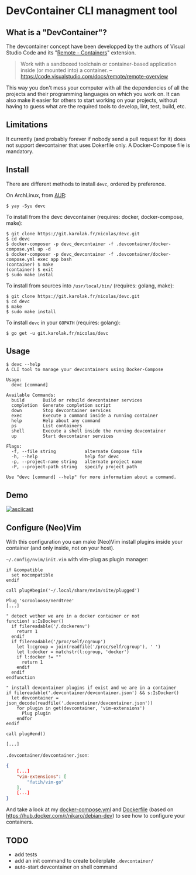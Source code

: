 # DevContainer CLI managment tool

## What is a "DevContainer"?

The devcontainer concept have been developped by the authors of Visual Studio Code and its "[Remote - Containers](https://code.visualstudio.com/docs/remote/containers)" extension.

> Work with a sandboxed toolchain or container-based application inside (or mounted into) a container.
– <https://code.visualstudio.com/docs/remote/remote-overview>

This way you don't mess your computer with all the dependencies of all the projects and their programming languages on which you work on.
It can also make it easier for others to start working on your projects, without having to guess what are the required tools to develop, lint, test, build, etc.

## Limitations

It currently (and probably forever if nobody send a pull request for it) does not support devcontainer that uses Dokerfile only. A Docker-Compose file is mandatory.

## Install

There are different methods to install `devc`, ordered by preference.

On ArchLinux, from [AUR](https://aur.archlinux.org/packages/devc/):

```
$ yay -Syu devc
```

To install from the devc devcontainer (requires: docker, docker-compose, make):

```
$ git clone https://git.karolak.fr/nicolas/devc.git
$ cd devc
$ docker-composer -p devc_devcontainer -f .devcontainer/docker-compose.yml up -d
$ docker-composer -p devc_devcontainer -f .devcontainer/docker-compose.yml exec app bash
(container) $ make
(container) $ exit
$ sudo make instal
```

To install from sources into `/usr/local/bin/` (requires: golang, make):

```
$ git clone https://git.karolak.fr/nicolas/devc.git
$ cd devc
$ make
$ sudo make install
```

To install `devc` in your `GOPATH` (requires: golang):

```
$ go get -u git.karolak.fr/nicolas/devc
```

## Usage

```
$ devc --help
A CLI tool to manage your devcontainers using Docker-Compose

Usage:
  devc [command]

Available Commands:
  build       Build or rebuild devcontainer services
  completion  Generate completion script
  down        Stop devcontainer services
  exec        Execute a command inside a running container
  help        Help about any command
  ps          List containers
  shell       Execute a shell inside the running devcontainer
  up          Start devcontainer services

Flags:
  -f, --file string           alternate Compose file
  -h, --help                  help for devc
  -p, --project-name string   alternate project name
  -P, --project-path string   specify project path

Use "devc [command] --help" for more information about a command.
```

## Demo

[![asciicast](https://asciinema.org/a/kkM3UIF6YDg8tWjjx1MJgLl6z.svg)](https://asciinema.org/a/kkM3UIF6YDg8tWjjx1MJgLl6z)<Paste>

## Configure (Neo)Vim

With this configuration you can make (Neo)Vim install plugins inside your container (and only inside, not on your host).


`~/.config/nvim/init.vim` with vim-plug as plugin manager:

```vimscript
if &compatible
  set nocompatible
endif

call plug#begin('~/.local/share/nvim/site/plugged')

Plug 'scrooloose/nerdtree'
[...]

" detect wether we are in a docker container or not
function! s:IsDocker()
  if filereadable('/.dockerenv')
    return 1
  endif
  if filereadable('/proc/self/cgroup')
    let l:cgroup = join(readfile('/proc/self/cgroup'), ' ')
    let l:docker = matchstr(l:cgroup, 'docker')
    if l:docker != ""
      return 1
    endif
  endif
endfunction

" install devcontainer plugins if exist and we are in a container
if filereadable('.devcontainer/devcontainer.json') && s:IsDocker()
  let devcontainer = json_decode(readfile('.devcontainer/devcontainer.json'))
    for plugin in get(devcontainer, 'vim-extensions')
      Plug plugin
    endfor
endif

call plug#end()

[...]
```

`.devcontainer/devcontainer.json`:

```json
{
    [...]
    "vim-extensions": [
        "fatih/vim-go"
    ],
    [...]
}
```

And take a look at my [docker-compose.yml](/nicolas/devc/src/branch/master/.devcontainer/docker-compose.yml) and [Dockerfile](/nicolas/devc/src/branch/master/.devcontainer/Dockerfile) (based on <https://hub.docker.com/r/nikaro/debian-dev>) to see how to configure your containers.

## TODO

- add tests
- add an init command to create boilerplate `.devcontainer/`
- auto-start devcontainer on shell command

